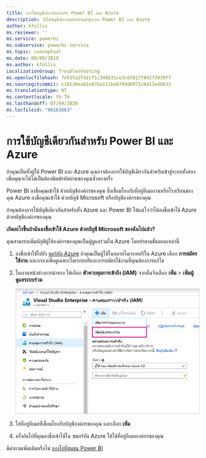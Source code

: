 ```yaml
---
title: การใช้บัญชีเดียวกันสำหรับ Power BI และ Azure
description: วิธีใช้บัญชีเดียวกันสำหรับเข้าสู่ระบบ Power BI และ Azure
author: kfollis
ms.reviewer: ''
ms.service: powerbi
ms.subservice: powerbi-service
ms.topic: conceptual
ms.date: 09/09/2019
ms.author: kfollis
LocalizationGroup: Troubleshooting
ms.openlocfilehash: fe93fa3f41cf1c340b31ce3c6f817f842f3039ff
ms.sourcegitcommit: c18130ea61e67ba111be870ddb971c6413a4b632
ms.translationtype: HT
ms.contentlocale: th-TH
ms.lasthandoff: 07/09/2020
ms.locfileid: "86161663"
---
```

# <a name="using-the-same-account-for-power-bi-and-azure"></a>การใช้บัญชีเดียวกันสำหรับ Power BI และ Azure

ถ้าคุณเป็นทั้งผู้ใช้ Power BI และ Azure คุณอาจต้องการใช้บัญชีเดียวกันสำหรับเข้าสู่ระบบทั้งสอง เพื่อคุณจะได้ไม่เป็นต้องพิมพ์รหัสผ่านของคุณซ้ำสองครั้ง

Power BI ลงชื่อคุณเข้าใช้ ด้วยบัญชีองค์กรของคุณ ซึ่งเชื่อมโยงกับที่อยู่อีเมลงานหรือโรงเรียนของคุณ  Azure ลงชื่อคุณเข้าใช้ ด้วยบัญชี Microsoft หรือบัญชีองค์กรของคุณ

ถ้าคุณต้องการใช้บัญชีเดียวกันสำหรับทั้ง Azure และ Power BI ให้แน่ใจว่าได้ลงชื่อเข้าใช้ Azure ด้วยบัญชีองค์กรของคุณ

**เกิดอะไรขึ้นถ้าฉันลงชื่อเข้าใช้ Azure ด้วยบัญชี Microsoft ของฉันไปแล้ว?**

คุณสามารถเพิ่มบัญชีผู้ใช้องค์กรของคุณเป็นผู้ดูแลร่วมใน Azure โดยทำตามขั้นตอนเหล่านี้

1. ลงชื่อเข้าใช้ไปยัง [พอร์ทัล Azure](https://portal.azure.com/) ถ้าคุณเป็นผู้ใช้ในหลายไดเรกทอรีใน Azure เลือก **การสมัครใช้งาน** และกรองเพื่อดูเฉพาะไดเรกทอรีและการสมัครใช้งานที่คุณต้องการแก้ไข

1. ในบานหน้าต่างการนำทาง ให้เลือก **ตัวควบคุมการเข้าถึง (IAM)** จากนั้นจึงเลือก **เพิ่ม** \> **เพิ่มผู้ดูแลระบบร่วม**

    ![ภาพหน้าจอของการควบคุมการเข้าถึงที่มีการเพิ่มผู้ดูแลระบบร่วมที่เรียกให้มาช่วย](media/service-admin-how-to-use-the-same-account-as-azure/add-co-administrator.png)

1. ใส่ที่อยู่อีเมลที่เชื่อมโยงกับบัญชีองค์กรของคุณ และเลือก **เพิ่ม**

1. ครั้งถัดไปที่คุณลงชื่อเข้าใช้ใน ฃพอร์ทัล Azure ให้ใช้ที่อยู่อีเมลองค์กรของคุณ

มีคำถามเพิ่มเติมหรือไม่ [ลองไปที่ชุมชน Power BI](https://community.powerbi.com/)
